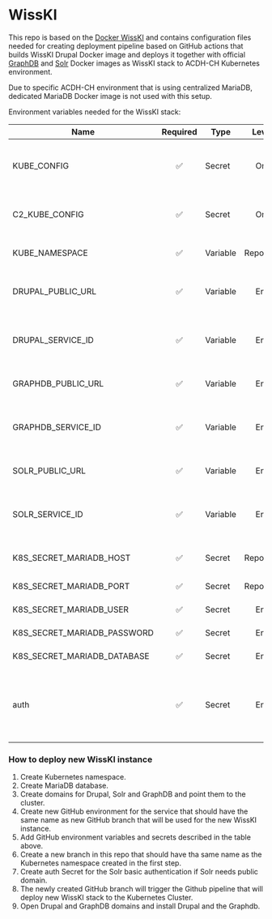 # WissKI

This repo is based on the [Docker WissKI](https://github.com/rnsrk/dockerWissKI.git "Docker WissKI") and contains configuration files needed for creating deployment pipeline based on GitHub actions that builds WissKI Drupal Docker image and deploys it together with official [GraphDB](https://hub.docker.com/r/ontotext/graphdb "Graphdb") and [Solr](https://hub.docker.com/_/solr/ "Solr") Docker images as WissKI stack to ACDH-CH Kubernetes environment. 

Due to specific ACDH-CH environment that is using centralized MariaDB, dedicated MariaDB Docker image is not used with this setup.

Environment variables needed for the WissKI stack:

|Name|Required|Type|Level|Description|
|----|:------:|----|:---:|-----------|
|KUBE_CONFIG|:white_check_mark:|Secret|Org|base64 encoded K8s config file. Usually set at the Org level and shared by all (public) repositories. |
|C2_KUBE_CONFIG|:white_check_mark:|Secret|Org|If you deploy using the workflow for the second cluster the C2_ variant is used. |
|KUBE_NAMESPACE|:white_check_mark:|Variable|Repo/Env|The K8s namespace the deployment should be installed to. |
|DRUPAL_PUBLIC_URL|:white_check_mark:|Variable|Env|The URI that should be configured for access to the service. |
|DRUPAL_SERVICE_ID|:white_check_mark:|Variable|Env|A K8s label ID is attached to the workload/deployment with this value (usually a number) |
|GRAPHDB_PUBLIC_URL|:white_check_mark:|Variable|Env|The URI that should be configured for access to the service |
|GRAPHDB_SERVICE_ID|:white_check_mark:|Variable|Env|A K8s label ID is attached to the workload/deployment with this value (usually a number) |
|SOLR_PUBLIC_URL|:white_check_mark:|Variable|Env|The URI that should be configured for access to the service |
|SOLR_SERVICE_ID|:white_check_mark:|Variable|Env|A K8s label ID is attached to the workload/deployment with this value (usually a number) |
|K8S_SECRET_MARIADB_HOST|:white_check_mark:|Secret|Repo/Env|Hostname of an external MariaDB service. |
|K8S_SECRET_MARIADB_PORT|:white_check_mark:|Secret|Repo/Env|Port of an external MariaDB service. |
|K8S_SECRET_MARIADB_USER|:white_check_mark:|Secret|Env|Username for the MariaDB database. |  
|K8S_SECRET_MARIADB_PASSWORD|:white_check_mark:|Secret|Env|Password for the MariaDB database. |
|K8S_SECRET_MARIADB_DATABASE|:white_check_mark:|Secret|Env|Name of the MariaDB database to use. |  
|auth|:white_check_mark:|Secret|Env|Should be set over the Rancher. Credentials for protecting Solr with Nginx basic auth. Needed if Solr will use public URL. | 

### How to deploy new WissKI instance

1. Create Kubernetes namespace.
2. Create MariaDB database.
3. Create domains for Drupal, Solr and GraphDB and point them to the cluster.
4. Create new GitHub environment for the service that should have the same name as new GitHub branch that will be used for the new WissKI instance.
5. Add GitHub environment variables and secrets described in the table above.
6. Create a new branch in this repo that should have tha same name as the Kubernetes namespace created in the first step.
7. Create auth Secret for the Solr basic authentication if Solr needs public domain.
8. The newly created GitHub branch will trigger the Github pipeline that will deploy new WissKI stack to the Kubernetes Cluster.
9. Open Drupal and GraphDB domains and install Drupal and the Graphdb.
